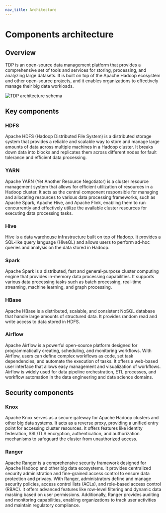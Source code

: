 ```yaml
---
nav_title: Architecture
---
```


# Components architecture

## Overview

TDP is an open-source data management platform that provides a comprehensive set of tools and services for storing, processing, and analyzing large datasets. It is built on top of the Apache Hadoop ecosystem and other open-source projects, and it enables organizations to effectively manage their big data workloads.

![TDP architecture schema](https://raw.githubusercontent.com/TOSIT-IO/tdp-website/feat/david-page-architecture/content/assets/architecture.png)

## Key components

### HDFS

Apache HDFS (Hadoop Distributed File System) is a distributed storage system that provides a reliable and scalable way to store and manage large amounts of data across multiple machines in a Hadoop cluster. It breaks down data into blocks and replicates them across different nodes for fault tolerance and efficient data processing.

### YARN

Apache YARN (Yet Another Resource Negotiator) is a cluster resource management system that allows for efficient utilization of resources in a Hadoop cluster. It acts as the central component responsible for managing and allocating resources to various data processing frameworks, such as Apache Spark, Apache Hive, and Apache Flink, enabling them to run concurrently and effectively utilize the available cluster resources for executing data processing tasks.

### Hive

Hive is a data warehouse infrastructure built on top of Hadoop. It provides a SQL-like query language (HiveQL) and allows users to perform ad-hoc queries and analysis on the data stored in Hadoop.

### Spark

Apache Spark is a distributed, fast and general-purpose cluster computing engine that provides in-memory data processing capabilities. It supports various data processing tasks such as batch processing, real-time streaming, machine learning, and graph processing.

### HBase

Apache HBase is a distributed, scalable, and consistent NoSQL database that handle large amounts of structured data. It provides random read and write access to data stored in HDFS.

### Airflow

Apache Airflow is a powerful open-source platform designed for programmatically creating, scheduling, and monitoring workflows. With Airflow, users can define complex workflows as code, set task dependencies, and automate the execution of tasks. It offers a web-based user interface that allows easy management and visualization of workflows. Airflow is widely used for data pipeline orchestration, ETL processes, and workflow automation in the data engineering and data science domains.

## Security components

### Knox

Apache Knox serves as a secure gateway for Apache Hadoop clusters and other big data systems. It acts as a reverse proxy, providing a unified entry point for accessing cluster resources. It offers features like identity federation, SSL/TLS encryption, authentication, and authorization mechanisms to safeguard the cluster from unauthorized access.

### Ranger

Apache Ranger is a comprehensive security framework designed for Apache Hadoop and other big data ecosystems. It provides centralized security administration and fine-grained access control to ensure data protection and privacy. With Ranger, administrators define and manage security policies, access control lists (ACLs), and role-based access control (RBAC). It offers advanced features like row-level filtering and dynamic data masking based on user permissions. Additionally, Ranger provides auditing and monitoring capabilities, enabling organizations to track user activities and maintain regulatory compliance.
